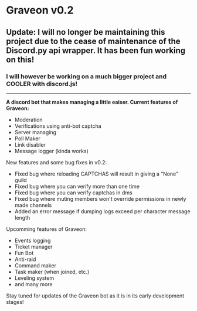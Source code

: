 # Graveon v0.2

## Update: I will no longer be maintaining this project due to the cease of maintenance of the Discord.py api wrapper. It has been fun working on this!</br>
### I will however be working on a much bigger project and COOLER with discord.js!
---------------


**A discord bot that makes managing a little eaiser. Current features of Graveon:**
* Moderation
* Verifications using anti-bot captcha
* Server managing
* Poll Maker
* Link disabler
* Message logger (kinda works)

New features and some bug fixes in v0.2:
- Fixed bug where reloading CAPTCHAS will result in giving a “None” guild
- Fixed bug where you can verify more than one time
- Fixed bug where you can verify captchas in dms
- Fixed bug where muting members won't override permissions in newly made channels
- Added an error message if dumping logs exceed per character message length


Upcomming features of Graveon:
* Events logging
* Ticket manager
* Fun Bot
* Anti-raid
* Command maker
* Task maker (when joined, etc.)
* Leveling system
* and many more

Stay tuned for updates of the Graveon bot as it is in its early development stages!

